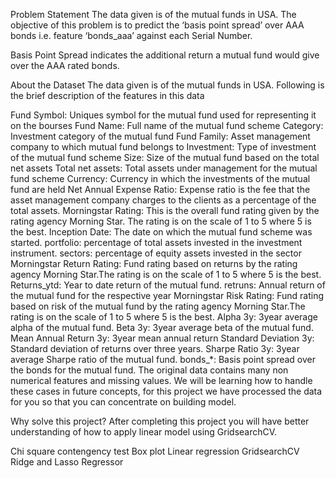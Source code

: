 Problem Statement
The data given is of the mutual funds in USA. The objective of this problem is to predict the ‘basis point spread’ over AAA bonds i.e. feature ‘bonds_aaa’ against each Serial Number.

Basis Point Spread indicates the additional return a mutual fund would give over the AAA rated bonds.

About the Dataset
The data given is of the mutual funds in USA. Following is the brief description of the features in this data

Fund Symbol: Uniques symbol for the mutual fund used for representing it on the bourses
Fund Name: Full name of the mutual fund scheme
Category: Investment category of the mutual fund
Fund Family: Asset management company to which mutual fund belongs to
Investment: Type of investment of the mutual fund scheme
Size: Size of the mutual fund based on the total net assets
Total net assets: Total assets under management for the mutual fund scheme
Currency: Currency in which the investments of the mutual fund are held
Net Annual Expense Ratio: Expense ratio is the fee that the asset management company charges to the clients as a percentage of the total assets.
Morningstar Rating: This is the overall fund rating given by the rating agency Morning Star. The rating is on the scale of 1 to 5 where 5 is the best.
Inception Date: The date on which the mutual fund scheme was started.
portfolio: percentage of total assets invested in the investment instrument.
sectors: percentage of equity assets invested in the sector
Morningstar Return Rating: Fund rating based on returns by the rating agency Morning Star.The rating is on the scale of 1 to 5 where 5 is the best. Returns_ytd: Year to date return of the mutual fund.
retruns: Annual return of the mutual fund for the respective year
Morningstar Risk Rating: Fund rating based on risk of the mutual fund by the rating agency Morning Star.The rating is on the scale of 1 to 5 where 5 is the best.
Alpha 3y: 3year average alpha of the mutual fund.
Beta 3y: 3year average beta of the mutual fund.
Mean Annual Return 3y: 3year mean annual return
Standard Deviation 3y: Standard deviation of returns over three years.
Sharpe Ratio 3y: 3year average Sharpe ratio of the mutual fund.
bonds_*: Basis point spread over the bonds for the mutual fund.
The original data contains many non numerical features and missing values. We will be learning how to handle these cases in future concepts, for this project we have processed the data for you so that you can concentrate on building model.

Why solve this project?
After completing this project you will have better understanding of how to apply linear model using GridsearchCV.

Chi square contengency test
Box plot
Linear regression
GridsearchCV
Ridge and Lasso Regressor